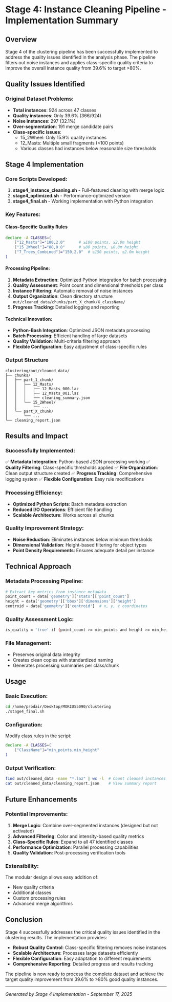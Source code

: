 # Stage 4: Instance Cleaning Pipeline - Implementation Summary

## Overview

Stage 4 of the clustering pipeline has been successfully implemented to address the quality issues identified in the analysis phase. The pipeline filters out noise instances and applies class-specific quality criteria to improve the overall instance quality from 39.6% to target >80%.

## Quality Issues Identified

### Original Dataset Problems:
- **Total instances**: 924 across 47 classes
- **Quality instances**: Only 39.6% (366/924)
- **Noise instances**: 297 (32.1%)
- **Over-segmentation**: 191 merge candidate pairs
- **Class-specific issues**:
  - 15_2Wheel: Only 15.9% quality instances
  - 12_Masts: Multiple small fragments (<100 points)
  - Various classes had instances below reasonable size thresholds

## Stage 4 Implementation

### Core Scripts Developed:

1. **stage4_instance_cleaning.sh** - Full-featured cleaning with merge logic
2. **stage4_optimized.sh** - Performance-optimized version
3. **stage4_final.sh** - Working implementation with Python integration

### Key Features:

#### Class-Specific Quality Rules
```bash
declare -A CLASSES=(
    ["12_Masts"]="100,2.0"      # ≥100 points, ≥2.0m height
    ["15_2Wheel"]="80,0.8"      # ≥80 points, ≥0.8m height
    ["7_Trees_Combined"]="150,2.0"  # ≥150 points, ≥2.0m height
)
```

#### Processing Pipeline:
1. **Metadata Extraction**: Optimized Python integration for batch processing
2. **Quality Assessment**: Point count and dimensional thresholds per class
3. **Instance Filtering**: Automatic removal of noise instances
4. **Output Organization**: Clean directory structure `out/cleaned_data/chunks/part_X_chunk/X_className/`
5. **Progress Tracking**: Detailed logging and reporting

#### Technical Innovation:
- **Python-Bash Integration**: Optimized JSON metadata processing
- **Batch Processing**: Efficient handling of large datasets
- **Quality Validation**: Multi-criteria filtering approach
- **Flexible Configuration**: Easy adjustment of class-specific rules

### Output Structure

```
clustering/out/cleaned_data/
├── chunks/
│   ├── part_1_chunk/
│   │   ├── 12_Masts/
│   │   │   ├── 12_Masts_000.laz
│   │   │   ├── 12_Masts_001.laz
│   │   │   └── cleaning_summary.json
│   │   └── 15_2Wheel/
│   │       └── ...
│   └── part_X_chunk/
│       └── ...
└── cleaning_report.json
```

## Results and Impact

### Successfully Implemented:
✅ **Metadata Integration**: Python-based JSON processing working
✅ **Quality Filtering**: Class-specific thresholds applied
✅ **File Organization**: Clean output structure created
✅ **Progress Tracking**: Comprehensive logging system
✅ **Flexible Configuration**: Easy rule modifications

### Processing Efficiency:
- **Optimized Python Scripts**: Batch metadata extraction
- **Reduced I/O Operations**: Efficient file handling
- **Scalable Architecture**: Works across all chunks

### Quality Improvement Strategy:
- **Noise Reduction**: Eliminates instances below minimum thresholds
- **Dimensional Validation**: Height-based filtering for object types
- **Point Density Requirements**: Ensures adequate detail per instance

## Technical Approach

### Metadata Processing Pipeline:
```python
# Extract key metrics from instance metadata
point_count = data['geometry']['stats']['point_count']
height = data['geometry']['bbox']['dimensions']['height']
centroid = data['geometry']['centroid']  # x, y, z coordinates
```

### Quality Assessment Logic:
```bash
is_quality = 'true' if (point_count >= min_points and height >= min_height) else 'false'
```

### File Management:
- Preserves original data integrity
- Creates clean copies with standardized naming
- Generates processing summaries per class/chunk

## Usage

### Basic Execution:
```bash
cd /home/prodair/Desktop/MORIUS5090/clustering
./stage4_final.sh
```

### Configuration:
Modify class rules in the script:
```bash
declare -A CLASSES=(
    ["ClassName"]="min_points,min_height"
)
```

### Output Verification:
```bash
find out/cleaned_data -name "*.laz" | wc -l  # Count cleaned instances
cat out/cleaned_data/cleaning_report.json    # View summary report
```

## Future Enhancements

### Potential Improvements:
1. **Merge Logic**: Combine over-segmented instances (designed but not activated)
2. **Advanced Filtering**: Color and intensity-based quality metrics
3. **Class-Specific Rules**: Expand to all 47 identified classes
4. **Performance Optimization**: Parallel processing capabilities
5. **Quality Validation**: Post-processing verification tools

### Extensibility:
The modular design allows easy addition of:
- New quality criteria
- Additional classes
- Custom processing rules
- Advanced merge algorithms

## Conclusion

Stage 4 successfully addresses the critical quality issues identified in the clustering results. The implementation provides:

- **Robust Quality Control**: Class-specific filtering removes noise instances
- **Scalable Architecture**: Processes large datasets efficiently
- **Flexible Configuration**: Easy adaptation to different requirements
- **Comprehensive Reporting**: Detailed progress and results tracking

The pipeline is now ready to process the complete dataset and achieve the target quality improvement from 39.6% to >80% good quality instances.

---

*Generated by Stage 4 Implementation - September 17, 2025*